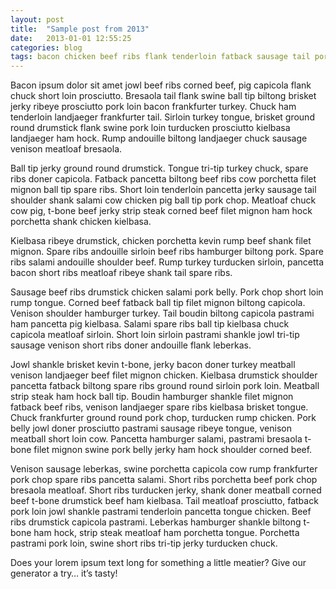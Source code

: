 ```yaml
---
layout: post
title:  "Sample post from 2013"
date:   2013-01-01 12:55:25
categories: blog
tags: bacon chicken beef ribs flank tenderloin fatback sausage tail pork spare ribs
---
```


Bacon ipsum dolor sit amet jowl beef ribs corned beef, pig capicola flank chuck short loin prosciutto. Bresaola tail flank swine ball tip biltong brisket jerky ribeye prosciutto pork loin bacon frankfurter turkey. Chuck ham tenderloin landjaeger frankfurter tail. Sirloin turkey tongue, brisket ground round drumstick flank swine pork loin turducken prosciutto kielbasa landjaeger ham hock. Rump andouille biltong landjaeger chuck sausage venison meatloaf bresaola.

Ball tip jerky ground round drumstick. Tongue tri-tip turkey chuck, spare ribs doner capicola. Fatback pancetta biltong beef ribs cow porchetta filet mignon ball tip spare ribs. Short loin tenderloin pancetta jerky sausage tail shoulder shank salami cow chicken pig ball tip pork chop. Meatloaf chuck cow pig, t-bone beef jerky strip steak corned beef filet mignon ham hock porchetta shank chicken kielbasa.

Kielbasa ribeye drumstick, chicken porchetta kevin rump beef shank filet mignon. Spare ribs andouille sirloin beef ribs hamburger biltong pork. Spare ribs salami andouille shoulder beef. Rump turkey turducken sirloin, pancetta bacon short ribs meatloaf ribeye shank tail spare ribs.

Sausage beef ribs drumstick chicken salami pork belly. Pork chop short loin rump tongue. Corned beef fatback ball tip filet mignon biltong capicola. Venison shoulder hamburger turkey. Tail boudin biltong capicola pastrami ham pancetta pig kielbasa. Salami spare ribs ball tip kielbasa chuck capicola meatloaf sirloin. Short loin sirloin pastrami shankle jowl tri-tip sausage venison short ribs doner andouille flank leberkas.

Jowl shankle brisket kevin t-bone, jerky bacon doner turkey meatball venison landjaeger beef filet mignon chicken. Kielbasa drumstick shoulder pancetta fatback biltong spare ribs ground round sirloin pork loin. Meatball strip steak ham hock ball tip. Boudin hamburger shankle filet mignon fatback beef ribs, venison landjaeger spare ribs kielbasa brisket tongue. Chuck frankfurter ground round pork chop, turducken rump chicken. Pork belly jowl doner prosciutto pastrami sausage ribeye tongue, venison meatball short loin cow. Pancetta hamburger salami, pastrami bresaola t-bone filet mignon swine pork belly jerky ham hock shoulder corned beef.

Venison sausage leberkas, swine porchetta capicola cow rump frankfurter pork chop spare ribs pancetta salami. Short ribs porchetta beef pork chop bresaola meatloaf. Short ribs turducken jerky, shank doner meatball corned beef t-bone drumstick beef ham kielbasa. Tail meatloaf prosciutto, fatback pork loin jowl shankle pastrami tenderloin pancetta tongue chicken. Beef ribs drumstick capicola pastrami. Leberkas hamburger shankle biltong t-bone ham hock, strip steak meatloaf ham porchetta tongue. Porchetta pastrami pork loin, swine short ribs tri-tip jerky turducken chuck.

Does your lorem ipsum text long for something a little meatier? Give our generator a try… it’s tasty!
